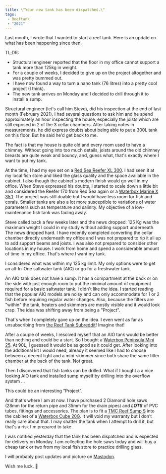 ```yaml
---
title: \"Your new tank has been dispatched.\"
tags:
 - Reeftank
 - "2021"
---
```


Last month, I wrote that I wanted to start a reef tank. Here is an update on what has been happening since then.

TL;DR:
- Structural engineer reported that the floor in my office cannot support a tank more than 125kg in weight.
- For a couple of weeks, I decided to give up on the project altogether and was pretty bummed out.
- I have now found a way to turn a nano tank (76 litres) into a pretty cool project (I think).
- The new tank arrives on Monday and I decided to drill through it to install a sump.


Structural engineer (let's call him Steve), did his inspection at the end of last month (February 2021). I had several questions to ask him and he spend approximately an hour inspecting the house, especially the joists which are still exposed in 2 of the 3 cellar chambers. After taking notes in measurements, he did express doubts about being able to put a 300L tank on this floor. But he said he'd get back to me.

The fact is that my house is quite old and every room used to have a chimney. Without going into too much details, joists around the old chimney breasts are quite weak and bouncy, and, guess what, that's exactly where I want to put my tank.

At the time, I had my eye set on a [Red Sea Reefer XL 300](https://www.redseafish.com/aquarium-systems/reefer/). I had seen it at my local fish store and liked the glass quality and the space available in the cabinet. I also though the cabinet's modern finish would go well in my office. When Steve expressed his doubts, I started to scale down a little bit and considered the Reefer 170 from Red Sea again or a [Waterbox Marine X 35.1](https://waterboxaquariums.co.uk/products/marine-x). The project was still doable but I would have less room for fish and corals. Smaller tanks are also a lot more susceptible to variations of water parameters such as temperature and salinity. My objective of a low-maintenance fish tank was fading away.

Steve called back a few weeks later and the news dropped: 125 Kg was the maximum weight I could in my study without adding support underneath. The news dropped hard. I have recently completed converting the cellar chamber directly underneath my office and I was not prepared to rip it all up to add support beams and joists. I was also not prepared to consider other locations in my house. I work from home and spend a considerable amount of time in my office. That's where I want my tank.

I considered what was within my 125 kg limit. My only options were to get an all-In-One saltwater tank (AIO) or go for a freshwater tank.

An AIO tank does not have a sump. It has a compartment at the back or on the side with just enough room to put the minimal amount of equipment required for a basic saltwater tank. I didn't like the idea. I started reading that the popular AIO models are noisy and can only accommodate for 1 or 2 fish before requiring regular water changes. Also, because the filters are "within" the tank, heaters and skimmers are mostly visible and it would look crap. The idea was shifting away from being a "Project".

That's when I completely gave up on the idea. I even went as far as unsubscribing from [the Reef Tank Subreddit](https://www.reddit.com/r/ReefTank/)! Imagine that!

After a couple of weeks, I resolved myself that an AIO tank would be better than nothing and could be a start. So I bought a [Waterbox Peninsula Mini 25](https://waterboxaquariums.co.uk/products/peninsula-mini?variant=34434995585162). At 90L, I guessed it would be as good as it could get. After looking into the additional kit I would need, already it seemed like I had to choose between a decent light and a mini-skimmer since both share the same filter chamber at the back of the tank. Not great.

Then I discovered that fish tanks can be drilled. What if I bought a a nice looking AIO tank and installed sump myself by drilling into the overflow system ...

This could be an interesting "Project".

And that's where I am at now. I have purchased 2 Diamond hole saws (28mm for the return pipe and 35mm for the drain pipes) and ***LOTS*** of PVC tubes, fittings and accessories. The plan is to fit a [TMC Reef Sump S](https://www.tropicalmarinecentre.com/en/tmc/aquarium/equipment/sumps/reef-sump-s-optimum-100l-max-225l) into the cabinet of a [Waterbox Cube 20G](https://waterboxaquariums.co.uk/products/cube?variant=32715807588490). It will void my warranty but I don't really care about that. I may shatter the tank when I attempt to drill it, but that's a risk I'm prepared to take.

I was notified yesterday that the tank has been dispatched and is expected for delivery on Monday. I am collecting the hole saws today and will buy a cheap tank or two from my local fish store to practice drilling glass.

I will probably post updates and picture on [Mastodon](https://fosstodon.org/@tomdeb).

Wish me luck. :crossed_fingers:
